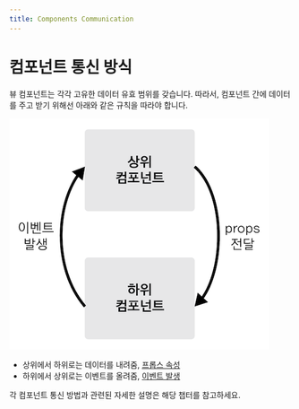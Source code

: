 ```yaml
---
title: Components Communication
---
```


# 컴포넌트 통신 방식

뷰 컴포넌트는 각각 고유한 데이터 유효 범위를 갖습니다. 따라서, 컴포넌트 간에 데이터를 주고 받기 위해선 아래와 같은 규칙을 따라야 합니다.

![뷰 컴포넌트 통신 방식](../.vuepress/public/images/component-communication.png)

- 상위에서 하위로는 데이터를 내려줌, [프롭스 속성](/vue/props.html)
- 하위에서 상위로는 이벤트를 올려줌, [이벤트 발생](/vue/event-emit.html)

각 컴포넌트 통신 방법과 관련된 자세한 설명은 해당 챕터를 참고하세요.